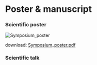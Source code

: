 # Poster & manuscript

### Scientific poster
![Symposium_poster](https://user-images.githubusercontent.com/83163446/129066088-e6499c3b-91f5-4b8f-9803-b1ab63207cff.jpg)

download: [Symposium_poster.pdf](https://github.com/AlexDee95/REST_OF_BASH/files/6969925/Symposium_poster.pdf)


### Scientific talk 



